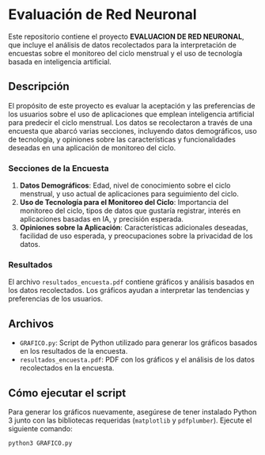 # Evaluación de Red Neuronal

Este repositorio contiene el proyecto **EVALUACION DE RED NEURONAL**, que incluye el análisis de datos recolectados para la interpretación de encuestas sobre el monitoreo del ciclo menstrual y el uso de tecnología basada en inteligencia artificial.

## Descripción

El propósito de este proyecto es evaluar la aceptación y las preferencias de los usuarios sobre el uso de aplicaciones que emplean inteligencia artificial para predecir el ciclo menstrual. Los datos se recolectaron a través de una encuesta que abarcó varias secciones, incluyendo datos demográficos, uso de tecnología, y opiniones sobre las características y funcionalidades deseadas en una aplicación de monitoreo del ciclo.

### Secciones de la Encuesta

1. **Datos Demográficos**: Edad, nivel de conocimiento sobre el ciclo menstrual, y uso actual de aplicaciones para seguimiento del ciclo.
2. **Uso de Tecnología para el Monitoreo del Ciclo**: Importancia del monitoreo del ciclo, tipos de datos que gustaría registrar, interés en aplicaciones basadas en IA, y precisión esperada.
3. **Opiniones sobre la Aplicación**: Características adicionales deseadas, facilidad de uso esperada, y preocupaciones sobre la privacidad de los datos.

### Resultados

El archivo `resultados_encuesta.pdf` contiene gráficos y análisis basados en los datos recolectados. Los gráficos ayudan a interpretar las tendencias y preferencias de los usuarios.

## Archivos

- `GRAFICO.py`: Script de Python utilizado para generar los gráficos basados en los resultados de la encuesta.
- `resultados_encuesta.pdf`: PDF con los gráficos y el análisis de los datos recolectados en la encuesta.

## Cómo ejecutar el script

Para generar los gráficos nuevamente, asegúrese de tener instalado Python 3 junto con las bibliotecas requeridas (`matplotlib` y `pdfplumber`). Ejecute el siguiente comando:

```bash
python3 GRAFICO.py
